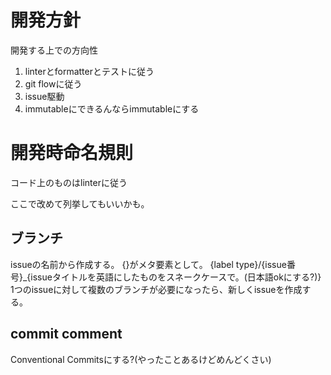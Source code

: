 # 開発方針
開発する上での方向性

1. linterとformatterとテストに従う
2. git flowに従う
3. issue駆動
4. immutableにできるんならimmutableにする

# 開発時命名規則
コード上のものはlinterに従う

ここで改めて列挙してもいいかも。

## ブランチ
issueの名前から作成する。
{}がメタ要素として。
{label type}/{issue番号}_{issueタイトルを英語にしたものをスネークケースで。(日本語okにする?)}
1つのissueに対して複数のブランチが必要になったら、新しくissueを作成する。

## commit comment
Conventional Commitsにする?(やったことあるけどめんどくさい)
